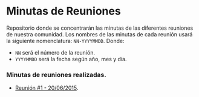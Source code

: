 # Minutas de Reuniones

Repositorio donde se concentrarán las minutas de las diferentes reuniones de nuestra comunidad. Los nombres de las minutas de cada reunión usará la siguiente nomenclatura: `NN-YYYYMMDD`. Donde:
- `NN` será el número de la reunión. 
- `YYYYMMDD` será la fecha según año, mes y día.


### Minutas de reuniones realizadas.
- [Reunión #1 - 20/06/2015](https://github.com/vzlajs/minutas/blob/master/01-20062015.md).
